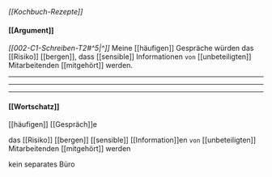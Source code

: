 *[[Kochbuch-Rezepte]]*
#### [[Argument]]

*[[002-C1-Schreiben-T2#^5|^]]* Meine [[häufigen]] Gespräche würden das [[Risiko]] [[bergen]], dass [[sensible]] Informationen `von` [[unbeteiligten]] Mitarbeitenden [[mitgehört]] werden.


---
----
---


#### [[Wortschatz]]
[[häufigen]] [[Gespräch]]e

das [[Risiko]] [[bergen]]
[[sensible]] [[Information]]en 
`von` [[unbeteiligten]] Mitarbeitenden [[mitgehört]] werden


kein separates Büro